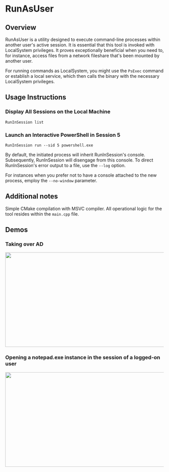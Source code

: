 # RunAsUser

## Overview

RunAsUser is a utility designed to execute command-line processes within another user's active session. It is essential that this tool is invoked with LocalSystem privileges. It proves exceptionally beneficial when you need to, for instance, access files from a network fileshare that's been mounted by another user.

For running commands as LocalSystem, you might use the `PsExec` command or establish a local service, which then calls the binary with the necessary LocalSystem privileges.

## Usage Instructions

### Display All Sessions on the Local Machine

`RunInSession list`

### Launch an Interactive PowerShell in Session 5

`RunInSession run --sid 5 powershell.exe`

By default, the initiated process will inherit RunInSession's console. Subsequently, RunInSession will disengage from this console. To direct RunInSession's error output to a file, use the `--log` option.

For instances when you prefer not to have a console attached to the new process, employ the `--no-window` parameter.

## Additional notes

Simple CMake compilation with MSVC compiler. All operational logic for the tool resides within the `main.cpp` file.

## Demos

### Taking over AD
[<img src="https://img.youtube.com/vi/TY-wocIDCCc/hqdefault.jpg" width="600" height="300"/>](https://www.youtube.com/embed/TY-wocIDCCc)

### Opening a notepad.exe instance in the session of a logged-on user
[<img src="https://img.youtube.com/vi/HaF9X1aBqHI/hqdefault.jpg" width="600" height="300"/>](https://www.youtube.com/embed/HaF9X1aBqHI)

